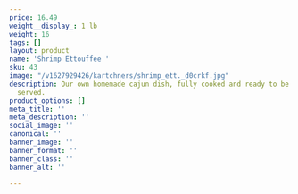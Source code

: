 ```yaml
---
price: 16.49
weight__display_: 1 lb
weight: 16
tags: []
layout: product
name: 'Shrimp Ettouffee '
sku: 43
image: "/v1627929426/kartchners/shrimp_ett._d0crkf.jpg"
description: Our own homemade cajun dish, fully cooked and ready to be boiled and
  served.
product_options: []
meta_title: ''
meta_description: ''
social_image: ''
canonical: ''
banner_image: ''
banner_format: ''
banner_class: ''
banner_alt: ''

---
```

